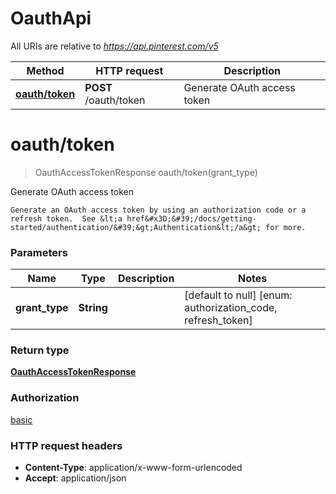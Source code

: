 # OauthApi

All URIs are relative to *https://api.pinterest.com/v5*

| Method | HTTP request | Description |
|------------- | ------------- | -------------|
| [**oauth/token**](OauthApi.md#oauth/token) | **POST** /oauth/token | Generate OAuth access token |


<a name="oauth/token"></a>
# **oauth/token**
> OauthAccessTokenResponse oauth/token(grant\_type)

Generate OAuth access token

    Generate an OAuth access token by using an authorization code or a refresh token.  See &lt;a href&#x3D;&#39;/docs/getting-started/authentication/&#39;&gt;Authentication&lt;/a&gt; for more.

### Parameters

|Name | Type | Description  | Notes |
|------------- | ------------- | ------------- | -------------|
| **grant\_type** | **String**|  | [default to null] [enum: authorization_code, refresh_token] |

### Return type

[**OauthAccessTokenResponse**](../Models/OauthAccessTokenResponse.md)

### Authorization

[basic](../README.md#basic)

### HTTP request headers

- **Content-Type**: application/x-www-form-urlencoded
- **Accept**: application/json

